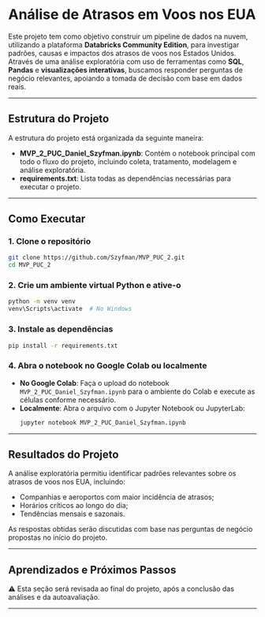 # **Análise de Atrasos em Voos nos EUA**

Este projeto tem como objetivo construir um pipeline de dados na nuvem, utilizando a plataforma **Databricks Community Edition**, para investigar padrões, causas e impactos dos atrasos de voos nos Estados Unidos. Através de uma análise exploratória com uso de ferramentas como **SQL**, **Pandas** e **visualizações interativas**, buscamos responder perguntas de negócio relevantes, apoiando a tomada de decisão com base em dados reais.

---

## **Estrutura do Projeto**

A estrutura do projeto está organizada da seguinte maneira:

- **MVP_2_PUC_Daniel_Szyfman.ipynb**: Contém o notebook principal com todo o fluxo do projeto, incluindo coleta, tratamento, modelagem e análise exploratória.
- **requirements.txt**: Lista todas as dependências necessárias para executar o projeto.

---

## **Como Executar**

### **1. Clone o repositório**
```bash
git clone https://github.com/Szyfman/MVP_PUC_2.git
cd MVP_PUC_2
```

### **2. Crie um ambiente virtual Python e ative-o**
```bash
python -m venv venv
venv\Scripts\activate  # No Windows
```

### **3. Instale as dependências**
```bash
pip install -r requirements.txt
```

### **4. Abra o notebook no Google Colab ou localmente**
- **No Google Colab**: Faça o upload do notebook `MVP_2_PUC_Daniel_Szyfman.ipynb` para o ambiente do Colab e execute as células conforme necessário.
- **Localmente**: Abra o arquivo com o Jupyter Notebook ou JupyterLab:
  ```bash
  jupyter notebook MVP_2_PUC_Daniel_Szyfman.ipynb
  ```

---

## **Resultados do Projeto**

A análise exploratória permitiu identificar padrões relevantes sobre os atrasos de voos nos EUA, incluindo:
- Companhias e aeroportos com maior incidência de atrasos;
- Horários críticos ao longo do dia;
- Tendências mensais e sazonais.

As respostas obtidas serão discutidas com base nas perguntas de negócio propostas no início do projeto.

---

## **Aprendizados e Próximos Passos**

⚠️ Esta seção será revisada ao final do projeto, após a conclusão das análises e da autoavaliação.

---
